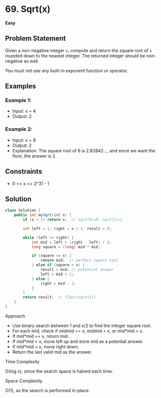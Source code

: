# 69. Sqrt(x)
**Easy**

## Problem Statement
Given a non-negative integer `x`, compute and return the square root of `x` rounded down to the nearest integer. The returned integer should be non-negative as well.

You must not use any built-in exponent function or operator.

## Examples
### Example 1:
- Input: x = 4
- Output: 2

### Example 2:
- Input: x = 8
- Output: 2
- Explanation: The square root of 8 is 2.82842..., and since we want the floor, the answer is 2.

## Constraints
- 0 <= x <= 2^31 - 1

## Solution
```java
class Solution {
	public int mySqrt(int x) {
		if (x < 2) return x;  // sqrt(0)=0, sqrt(1)=1

		int left = 1, right = x / 2, result = 0;

		while (left <= right) {
			int mid = left + (right - left) / 2;
			long square = (long) mid * mid;

			if (square == x) {
				return mid;  // perfect square root
			} else if (square < x) {
				result = mid; // potential answer
				left = mid + 1;
			} else {
				right = mid - 1;
			}
		}
		return result;  // floor(sqrt(x))
	}
}
```

Approach

- Use binary search between 1 and x/2 to find the integer square root.
- For each mid, check if mid*mid == x, mid*mid < x, or mid*mid > x.
- If mid*mid == x, return mid.
- If mid*mid < x, move left up and store mid as a potential answer.
- If mid*mid > x, move right down.
- Return the last valid mid as the answer.

Time Complexity

O(log x), since the search space is halved each time.

Space Complexity

O(1), as the search is performed in-place.
